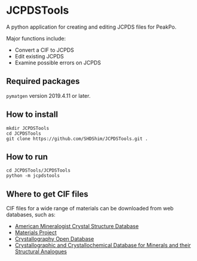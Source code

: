 # JCPDSTools

A python application for creating and editing JCPDS files for PeakPo.

Major functions include:

- Convert a CIF to JCPDS  
- Edit existing JCPDS  
- Examine possible errors on JCPDS  

## Required packages

`pymatgen` version 2019.4.11 or later.  

## How to install

```
mkdir JCPDSTools
cd JCPDSTools
git clone https://github.com/SHDShim/JCPDSTools.git .
```

## How to run

```
cd JCPDSTools/JCPDSTools
python -m jcpdstools
```

## Where to get CIF files

CIF files for a wide range of materials can be downloaded from web databases, such as:

- [American Mineralogist Crystal Structure Database](http://rruff.geo.arizona.edu/AMS/amcsd.php)  
- [Materials Project](https://materialsproject.org)  
- [Crystallography Open Database](http://www.crystallography.net/cod/index.php)  
- [Crystallographic and Crystallochemical Database for Minerals and their Structural Analogues](http://database.iem.ac.ru/mincryst/index.php)  

